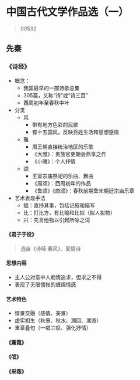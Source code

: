 # 中国古代文学作品选（一）

> 00532

## 先秦

### 《诗经》
- 概念：
  - 我国最早的一部诗歌总集
  - 305篇，又称“诗”或“诗三百”
  - 西周初年至春秋中叶
- 分类
  - 风
    - 带有地方色彩的民歌
    - 有十五国风，反映百姓生活和思想感情
  - 雅
    - 周王朝直接统治地区的乐歌
    - 《大雅》：贵族官吏朝会燕享之作
    - 《小雅》：个人抒情
  - 颂
    - 王室宗庙祭祀的乐曲、舞曲
    - 《周颂》：西周初年的作品
    - 《鲁颂》《商颂》：春秋前期鲁宋朝廷宗庙乐章
- 艺术表现手法
  - 赋：直抒其事，包括记叙和描写
  - 比：打比方，有比喻和比拟（拟人拟物）
  - 兴：先言他物以引起所咏之词

#### 《君子于役》
> 选自《诗经·秦风》、爱情诗

#### 思想内容
- 主人公对意中人痴情追求，但求之不得
- 表现了无限惆怅的缠绵情感

#### 艺术特色
- 情景交融（感情、美景）
- 虚实相生（秋景、秋水、溯回、溯游）
- 重章叠句（一唱三叹、强化抒情）


#### 《蒹葭》
#### 《氓》
#### 《采薇》